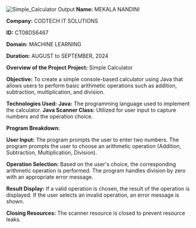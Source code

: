 ![Simple_Calculator Output](https://github.com/user-attachments/assets/8d0e171c-832a-4e73-88c1-fe3213386ef8)
**Name:** MEKALA NANDINI

**Company:** CODTECH IT SOLUTIONS

**ID:** CT08DS6467

**Domain:** MACHINE LEARNING

**Duration:** AUGUST to SEPTEMBER, 2024

**Overview of the Project**
**Project:** Simple Calculator

**Objective:**
To create a simple console-based calculator using Java that allows users to perform basic arithmetic operations such as addition, subtraction, multiplication, and division.

**Technologies Used:**
**Java:** The programming language used to implement the calculator.
**Java Scanner Class:** Utilized for user input to capture numbers and the operation choice.

**Program Breakdown:**

**User Input:**
The program prompts the user to enter two numbers.
The program prompts the user to choose an arithmetic operation (Addition, Subtraction, Multiplication, Division).

**Operation Selection:**
Based on the user's choice, the corresponding arithmetic operation is performed.
The program handles division by zero with an appropriate error message.

**Result Display:**
If a valid operation is chosen, the result of the operation is displayed.
If the user selects an invalid operation, an error message is shown.

**Closing Resources:**
The scanner resource is closed to prevent resource leaks.
